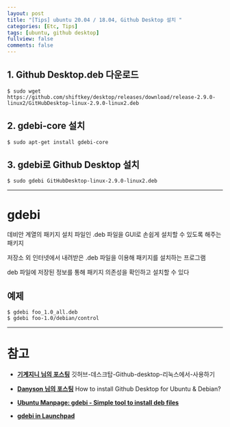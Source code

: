 ```yaml
---
layout: post
title: "[Tips] ubuntu 20.04 / 18.04, Github Desktop 설치 "
categories: [Etc, Tips]
tags: [ubuntu, github desktop]
fullview: false
comments: false
---
```


## 1. Github Desktop.deb 다운로드

```console
$ sudo wget https://github.com/shiftkey/desktop/releases/download/release-2.9.0-linux2/GitHubDesktop-linux-2.9.0-linux2.deb
```

## 2. gdebi-core 설치

```console
$ sudo apt-get install gdebi-core
```

## 3. gdebi로 Github Desktop 설치

```console
$ sudo gdebi GitHubDesktop-linux-2.9.0-linux2.deb
```

---

# gdebi

데비안 계열의 패키지 설치 파일인 .deb 파일을 GUI로 손쉽게 설치할 수 있도록 해주는 패키지

저장소 외 인터넷에서 내려받은 .deb 파일을 이용해 패키지를 설치하는 프로그램

deb 파일에 저장된 정보를 통해 패키지 의존성을 확인하고 설치할 수 있다

## 예제

```console
$ gdebi foo_1.0_all.deb
$ gdebi foo-1.0/debian/control
```

---

# 참고

- **[기계지니 님의 포스팅](https://haaringa.tistory.com/entry/깃허브-데스크탑-Github-desktop-리눅스에서-사용하기 "깃허브-데스크탑-Github-desktop-리눅스에서-사용하기")**
깃허브-데스크탑-Github-desktop-리눅스에서-사용하기

- **[Danyson 님의 포스팅](https://dev.to/danyson/how-to-install-github-desktop-for-ubuntu-debian-4hko "How to install Github Desktop for Ubuntu & Debian?")**
How to install Github Desktop for Ubuntu & Debian?

- **[Ubuntu Manpage: gdebi - Simple tool to install deb files](http://manpages.ubuntu.com/manpages/bionic/man1/gdebi.1.html "Manpage")**

- **[gdebi in Launchpad](https://launchpad.net/gdebi/ "Launchpad")**
